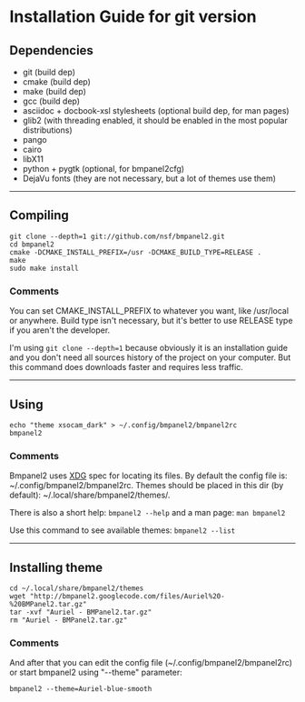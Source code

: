 # Installation Guide for git version #

## Dependencies ##
  * git (build dep)
  * cmake (build dep)
  * make (build dep)
  * gcc (build dep)
  * asciidoc + docbook-xsl stylesheets (optional build dep, for man pages)
  * glib2 (with threading enabled, it should be enabled in the most popular distributions)
  * pango
  * cairo
  * libX11
  * python + pygtk (optional, for bmpanel2cfg)
  * DejaVu fonts (they are not necessary, but a lot of themes use them)


---


## Compiling ##
```
git clone --depth=1 git://github.com/nsf/bmpanel2.git
cd bmpanel2
cmake -DCMAKE_INSTALL_PREFIX=/usr -DCMAKE_BUILD_TYPE=RELEASE .
make
sudo make install
```

### Comments ###
You can set CMAKE\_INSTALL\_PREFIX to whatever you want, like /usr/local or anywhere. Build type isn't necessary, but it's better to use RELEASE type if you aren't the developer.

I'm using `git clone --depth=1` because obviously it is an installation guide and you don't need all sources history of the project on your computer. But this command does downloads faster and requires less traffic.


---


## Using ##
```
echo "theme xsocam_dark" > ~/.config/bmpanel2/bmpanel2rc
bmpanel2
```

### Comments ###
Bmpanel2 uses [XDG](http://standards.freedesktop.org/basedir-spec/basedir-spec-0.6.html) spec for locating its files. By default the config file is: ~/.config/bmpanel2/bmpanel2rc. Themes should be placed in this dir (by default): ~/.local/share/bmpanel2/themes/.

There is also a short help: `bmpanel2 --help` and a man page: `man bmpanel2`

Use this command to see available themes: `bmpanel2 --list`


---


## Installing theme ##
```
cd ~/.local/share/bmpanel2/themes
wget "http://bmpanel2.googlecode.com/files/Auriel%20-%20BMPanel2.tar.gz"
tar -xvf "Auriel - BMPanel2.tar.gz"
rm "Auriel - BMPanel2.tar.gz"
```

### Comments ###
And after that you can edit the config file (~/.config/bmpanel2/bmpanel2rc) or start bmpanel2 using "--theme" parameter:

```
bmpanel2 --theme=Auriel-blue-smooth
```